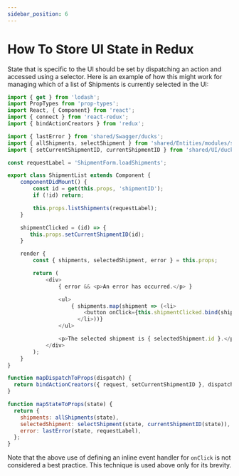 ```yaml
---
sidebar_position: 6
---
```


# How To Store UI State in Redux

State that is specific to the UI should be set by dispatching an action and accessed using a selector. Here is an
example of how this might work for managing which of a list of Shipments is currently selected in the UI:

```javascript
import { get } from 'lodash';
import PropTypes from 'prop-types';
import React, { Component} from 'react';
import { connect } from 'react-redux';
import { bindActionCreators } from 'redux';

import { lastError } from 'shared/Swagger/ducks';
import { allShipments, selectShipment } from 'shared/Entities/modules/shipments';
import { setCurrentShipmentID, currentShipmentID } from 'shared/UI/ducks';

const requestLabel = 'ShipmentForm.loadShipments';

export class ShipmentList extends Component {
    componentDidMount() {
        const id = get(this.props, 'shipmentID');
        if (!id) return;

        this.props.listShipments(requestLabel);
    }

    shipmentClicked = (id) => {
       this.props.setCurrentShipmentID(id);
    }

    render {
        const { shipments, selectedShipment, error } = this.props;

        return (
            <div>
                { error && <p>An error has occurred.</p> }

                <ul>
                    { shipments.map(shipment => (<li>
                        <button onClick={this.shipmentClicked.bind(shipment.id)}> { shipment.id } </button>
                      </li>))}
                </ul>

                <p>The selected shipment is { selectedShipment.id }.</p>
            </div>
        );
    }
}

function mapDispatchToProps(dispatch) {
  return bindActionCreators({ request, setCurrentShipmentID }, dispatch);
}

function mapStateToProps(state) {
  return {
    shipments: allShipments(state),
    selectedShipment: selectShipment(state, currentShipmentID(state)),
    error: lastError(state, requestLabel),
  };
}
```

Note that the above use of defining an inline event handler for `onClick` is not considered a
best practice. This technique is used above only for its brevity.
